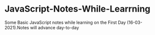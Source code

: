 # JavaScript-Notes-While-Learrning
Some Basic JavaScript notes while learning on the First Day (16-03-2021).Notes will  advance day-to-day

